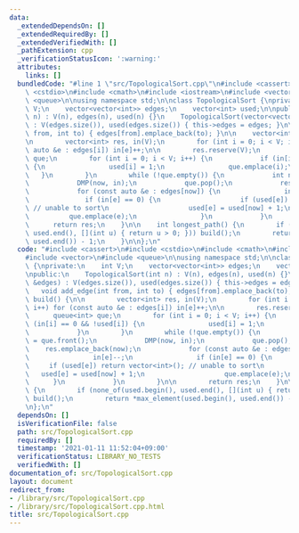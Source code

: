 ```yaml
---
data:
  _extendedDependsOn: []
  _extendedRequiredBy: []
  _extendedVerifiedWith: []
  _pathExtension: cpp
  _verificationStatusIcon: ':warning:'
  attributes:
    links: []
  bundledCode: "#line 1 \"src/TopologicalSort.cpp\"\n#include <cassert>\n#include\
    \ <cstdio>\n#include <cmath>\n#include <iostream>\n#include <vector>\n#include\
    \ <queue>\n\nusing namespace std;\n\nclass TopologicalSort {\nprivate:\n    int\
    \ V;\n    vector<vector<int>> edges;\n    vector<int> used;\n\npublic:\n    TopologicalSort(int\
    \ n) : V(n), edges(n), used(n) {}\n    TopologicalSort(vector<vector<int>> &edges)\
    \ : V(edges.size()), used(edges.size()) { this->edges = edges; }\n\n    void add_edge(int\
    \ from, int to) { edges[from].emplace_back(to); }\n\n    vector<int> build() {\n\
    \n        vector<int> res, in(V);\n        for (int i = 0; i < V; i++) for (const\
    \ auto &e : edges[i]) in[e]++;\n\n        res.reserve(V);\n        queue<int>\
    \ que;\n        for (int i = 0; i < V; i++) {\n            if (in[i] == 0 && !used[i])\
    \ {\n                used[i] = 1;\n                que.emplace(i);\n         \
    \   }\n        }\n        while (!que.empty()) {\n            int now = que.front();\n\
    \            DMP(now, in);\n            que.pop();\n            res.emplace_back(now);\n\
    \            for (const auto &e : edges[now]) {\n                in[e]--;\n  \
    \              if (in[e] == 0) {\n                    if (used[e]) return vector<int>();\
    \ // unable to sort\n                    used[e] = used[now] + 1;\n          \
    \          que.emplace(e);\n                }\n            }\n        }\n\n  \
    \      return res;\n    }\n\n    int longest_path() {\n        if (none_of(used.begin(),\
    \ used.end(), [](int u) { return u > 0; })) build();\n        return *max_element(used.begin(),\
    \ used.end()) - 1;\n    }\n\n};\n"
  code: "#include <cassert>\n#include <cstdio>\n#include <cmath>\n#include <iostream>\n\
    #include <vector>\n#include <queue>\n\nusing namespace std;\n\nclass TopologicalSort\
    \ {\nprivate:\n    int V;\n    vector<vector<int>> edges;\n    vector<int> used;\n\
    \npublic:\n    TopologicalSort(int n) : V(n), edges(n), used(n) {}\n    TopologicalSort(vector<vector<int>>\
    \ &edges) : V(edges.size()), used(edges.size()) { this->edges = edges; }\n\n \
    \   void add_edge(int from, int to) { edges[from].emplace_back(to); }\n\n    vector<int>\
    \ build() {\n\n        vector<int> res, in(V);\n        for (int i = 0; i < V;\
    \ i++) for (const auto &e : edges[i]) in[e]++;\n\n        res.reserve(V);\n  \
    \      queue<int> que;\n        for (int i = 0; i < V; i++) {\n            if\
    \ (in[i] == 0 && !used[i]) {\n                used[i] = 1;\n                que.emplace(i);\n\
    \            }\n        }\n        while (!que.empty()) {\n            int now\
    \ = que.front();\n            DMP(now, in);\n            que.pop();\n        \
    \    res.emplace_back(now);\n            for (const auto &e : edges[now]) {\n\
    \                in[e]--;\n                if (in[e] == 0) {\n               \
    \     if (used[e]) return vector<int>(); // unable to sort\n                 \
    \   used[e] = used[now] + 1;\n                    que.emplace(e);\n          \
    \      }\n            }\n        }\n\n        return res;\n    }\n\n    int longest_path()\
    \ {\n        if (none_of(used.begin(), used.end(), [](int u) { return u > 0; }))\
    \ build();\n        return *max_element(used.begin(), used.end()) - 1;\n    }\n\
    \n};\n"
  dependsOn: []
  isVerificationFile: false
  path: src/TopologicalSort.cpp
  requiredBy: []
  timestamp: '2021-01-11 11:52:04+09:00'
  verificationStatus: LIBRARY_NO_TESTS
  verifiedWith: []
documentation_of: src/TopologicalSort.cpp
layout: document
redirect_from:
- /library/src/TopologicalSort.cpp
- /library/src/TopologicalSort.cpp.html
title: src/TopologicalSort.cpp
---
```

